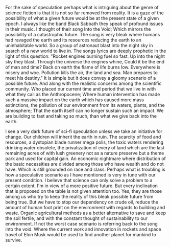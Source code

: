 For the sake of speculation perhaps what is intriguing about the genre of science fiction is that it is not so far removed from reality. It is a gaze of the possibility of what a given future would be at the present state of a given epoch. I always like the band Black Sabbath they speak of profound issues in their music. I thought of their song Into the Void; Which mirrors the possibility of a catastrophic future. The song is very bleak where humans had ravaged the earth and its resources reducing the earth to an uninhabitable world. So a group of astronaut blast into the night sky in search of a new world to live in. The songs lyrics are deeply prophetic in the light of this question: "Rocket engines burning fuel so fast. Up into the night sky they blast. Through the universe the engines whine, Could it be the end of man and time? Back on earth the flame of life burns low. Everywhere is misery and woe. Pollution kills the air, the land and sea. Man prepares to meet his destiny." It is simple but it does convey a gloomy scenario of a possible future. And along with the realistic concerns among the scientific community. Who placed our current time and period that we live in with what they call as the Anthropocene; Where human intervention has made such a massive impact on the earth which has caused more mass extinctions, the pollution of our environment from its waters, plants, and the atmosphere; That the earth itself can no longer sustain such an impact. We are building to fast and taking so much, than what we give back into the earth.

I see a very dark future of sci-fi speculation unless we take an initiative for change. Our children will inherit the earth in ruin. The scarcity of food and resources, a dystopian blade runner mega polis, the toxic waters rendering drinking water obsolete, the privatization of every of land which are the last remaining acres of with lush greenery not as a nature preserve but a theme park and used for capital gain. An economic nightmare where distribution of the basic necessities are divided among those who have wealth and do not have. Which is still grounded on race and class. Perhaps what is troubling is how a speculative scenario as I have mentioned is very in tune with our present condition. I believe that science can only solve a problem to a certain extent. I'm in view of a more positive future. But every inclination that is proposed on the table is not given attention too. Yes, they are those among us who try to keep the reality of this bleak possible future from being true. But we have to stop our dependency on crude oil, reduce the amount of human foot print on the environment with regards to building and waste. Organic agricultural methods as a better alternative to save and keep the soil fertile, and with the constant thought of sustainability to our environment. If not the worst case scenario is referring back to the song into the void. Where the current work and innovation in rockets and space travel of Elon Musk would be used to find another planet for mankind to survive.

